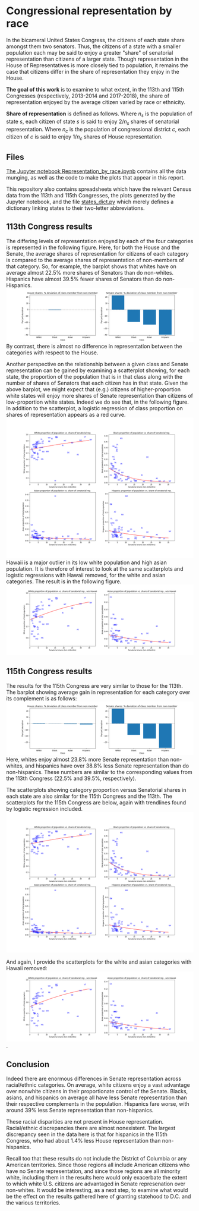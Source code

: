 # Congressional representation by race
In the bicameral United States Congress, the citizens of each state share amongst them two senators. Thus, the citizens of a state with a smaller population each may be said to enjoy a greater "share" of senatorial representation than citizens of a larger state. Though representation in the House of Representatives is more closely tied to population, it remains the case that citizens differ in the share of representation they enjoy in the House.

**The goal of this work** is to examine to what extent, in the 113th and 115th Congresses (respectively, 2013-2014 and 2017-2018), the share of representation enjoyed by the average citizen varied by race or ethnicity.

**Share of representation** is defined as follows. Where $n_s$ is the population of state $s$, each citizen of state $s$ is said to enjoy $2/n_s$ shares of senatorial representation. Where $n_c$ is the population of congressional district $c$, each citizen of $c$ is said to enjoy $1/n_c$ shares of House representation.

## Files
[The Jupyter notebook Representation_by_race.ipynb](Representation_by_race.ipynb) contains all the data munging, as well as the code to make the plots that appear in this report. 

This repository also contains spreadsheets which have the relevant Census data from the 113th and 115th Congresses, the plots generated by the Jupyter notebook, and the file [states_dict.py](states_dict.py) which merely defines a dictionary linking states to their two-letter abbreviations.


## 113th Congress results

The differing levels of representation enjoyed by each of the four categories is represented in the following figure. Here, for both the House and the Senate, the average shares of representation for citizens of each category is compared to the average shares of representation of non-members of that category. So, for example, the barplot shows that whites have on average almost 22.5% more shares of Senators than do non-whites. Hispanics have almost 39.5% fewer shares of Senators than do non-Hispanics.
![myfig](Percent_deviations_113th.png)
By contrast, there is almost no difference in representation between the categories with respect to the House. 

Another perspective on the relationship between a given class and Senate representation can be gained by examining a scatterplot showing, for each state, the proportion of the population that is in that class along with the number of shares of Senators that each citizen has in that state. Given the above barplot, we might expect that (e.g.) citizens of higher-proportion white states will enjoy more shares of Senate representation than citizens of low-proportion white states. Indeed we do see that, in the following figure. In addition to the scatterplot, a logistic regression of class proportion on shares of representation appears as a red curve.
![myfig](Pop_vs_sen_shares_113.png)
Hawaii is a major outlier in its low white population and high asian population. It is therefore of interest to look at the same scatterplots and logistic regressions with Hawaii removed, for the white and asian categories. The result is in the following figure.
![myfig](Pop_vs_sen_shares_113_asian_wo_hi.png)

## 115th Congress results

The results for the 115th Congress are very similar to those for the 113th. The barplot showing average gain in representation for each category over its complement is as follows:
![myfig](Percent_deviations_115th.png)
Here, whites enjoy almost 23.8% more Senate representation than non-whites, and hispanics have over 38.8% less Senate representation than do non-hispanics. These numbers are similar to the corresponding values from the 113th Congress (22.5% and 39.5%, respectively).

The scatterplots showing category proportion versus Senatorial shares in each state are also similar for the 115th Congress and the 113th. The scatterplots for the 115th Congress are below, again with trendlines found by logistic regression included.
![myfig](Pop_vs_sen_shares_113.png)

And again, I provide the scatterplots for the white and asian categories with Hawaii removed:
![myfig](Pop_vs_sen_shares_113_asian_wo_hi.png).

## Conclusion

Indeed there are enormous differences in Senate representation across racial/ethnic categories. On average, white citizens enjoy a vast advantage over nonwhite citizens in their proportionate control of the Senate. Blacks, asians, and hispanics on average all have less Senate representation than their respective complements in the population. Hispanics fare worse, with around 39% less Senate representation than non-hispanics.

These racial disparities are not present in House representation. Racial/ethnic discrepancies there are almost nonexistent. The largest discrepancy seen in the data here is that for hispanics in the 115th Congress, who had about 1.4% less House representation than non-hispanics.

Recall too that these results do not include the District of Columbia or any American territories. Since those regions all include American citizens who have no Senate representation, and since those regions are all minority white, including them in the results here would only exacerbate the extent to which white U.S. citizens are advantaged in Senate represenation over non-whites. It would be interesting, as a next step, to examine what would be the effect on the results gathered here of granting statehood to D.C. and the various territories.

